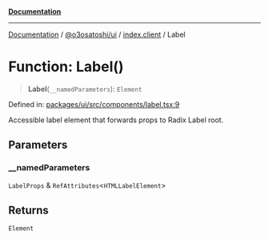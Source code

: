 [**Documentation**](../../../../README.md)

***

[Documentation](../../../../README.md) / [@o3osatoshi/ui](../../README.md) / [index.client](../README.md) / Label

# Function: Label()

> **Label**(`__namedParameters`): `Element`

Defined in: [packages/ui/src/components/label.tsx:9](https://github.com/o3osatoshi/experiment/blob/04dfa58df6e48824a200a24d77afef7ce464e1ae/packages/ui/src/components/label.tsx#L9)

Accessible label element that forwards props to Radix Label root.

## Parameters

### \_\_namedParameters

`LabelProps` & `RefAttributes`\<`HTMLLabelElement`\>

## Returns

`Element`
